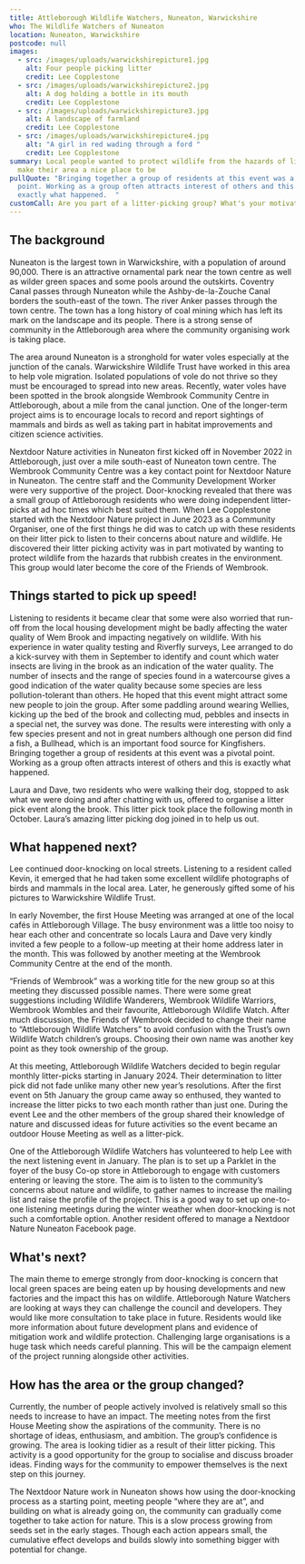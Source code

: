 ```yaml
---
title: Attleborough Wildlife Watchers, Nuneaton, Warwickshire
who: The Wildlife Watchers of Nuneaton
location: Nuneaton, Warwickshire
postcode: null
images:
  - src: /images/uploads/warwickshirepicture1.jpg
    alt: Four people picking litter
    credit: Lee Copplestone
  - src: /images/uploads/warwickshirepicture2.jpg
    alt: A dog holding a bottle in its mouth
    credit: Lee Copplestone
  - src: /images/uploads/warwickshirepicture3.jpg
    alt: A landscape of farmland
    credit: Lee Copplestone
  - src: /images/uploads/warwickshirepicture4.jpg
    alt: "A girl in red wading through a ford "
    credit: Lee Copplestone
summary: Local people wanted to protect wildlife from the hazards of litter and
  make their area a nice place to be
pullQuote: "Bringing together a group of residents at this event was a pivotal
  point. Working as a group often attracts interest of others and this is
  exactly what happened.  "
customCall: Are you part of a litter-picking group? What's your motivation?
---
```

## The background

Nuneaton is the largest town in Warwickshire, with a population of around 90,000. There is an attractive ornamental park near the town centre as well as wilder green spaces and some pools around the outskirts. Coventry Canal passes through Nuneaton while the Ashby-de-la-Zouche Canal borders the south-east of the town. The river Anker passes through the town centre. The town has a long history of coal mining which has left its mark on the landscape and its people. There is a strong sense of community in the Attleborough area where the community organising work is taking place.

The area around Nuneaton is a stronghold for water voles especially at the junction of the canals. Warwickshire Wildlife Trust have worked in this area to help vole migration. Isolated populations of vole do not thrive so they must be encouraged to spread into new areas. Recently, water voles have been spotted in the brook alongside Wembrook Community Centre in Attleborough, about a mile from the canal junction. One of the longer-term project aims is to encourage locals to record and report sightings of mammals and birds as well as taking part in habitat improvements and citizen science activities. 

Nextdoor Nature activities in Nuneaton first kicked off in November 2022 in Attleborough, just over a mile south-east of Nuneaton town centre. The Wembrook Community Centre was a key contact point for Nextdoor Nature in Nuneaton. The centre staff and the Community Development Worker were very supportive of the project.  Door-knocking revealed that there was a small group of Attleborough residents who were doing independent litter-picks at ad hoc times which best suited them. When Lee Copplestone started with the Nextdoor Nature project in June 2023 as a Community Organiser, one of the first things he did was to catch up with these residents on their litter pick to listen to their concerns about nature and wildlife. He discovered their litter picking activity was in part motivated by wanting to protect wildlife from the hazards that rubbish creates in the environment. This group would later become the core of the Friends of Wembrook.

## Things started to pick up speed!

Listening to residents it became clear that some were also worried that run-off from the local housing development might be badly affecting the water quality of Wem Brook and impacting negatively on wildlife. With his experience in water quality testing and Riverfly surveys, Lee arranged to do a kick-survey with them in September to identify and count which water insects are living in the brook as an indication of the water quality. The number of insects and the range of species found in a watercourse gives a good indication of the water quality because some species are less pollution-tolerant than others.  He hoped that this event might attract some new people to join the group. After some paddling around wearing Wellies, kicking up the bed of the brook and collecting mud, pebbles and insects in a special net, the survey was done. The results were interesting with only a few species present and not in great numbers although one person did find a fish, a Bullhead, which is an important food source for Kingfishers. Bringing together a group of residents at this event was a pivotal point. Working as a group often attracts interest of others and this is exactly what happened.  

Laura and Dave, two residents who were walking their dog, stopped to ask what we were doing and after chatting with us, offered to organise a litter pick event along the brook. This litter pick took place the following month in October.  Laura’s amazing litter picking dog joined in to help us out.

## What happened next?

Lee continued door-knocking on local streets. Listening to a resident called Kevin, it emerged that he had taken some excellent wildlife photographs of birds and mammals in the local area. Later, he generously gifted some of his pictures to Warwickshire Wildlife Trust. 

In early November, the first House Meeting was arranged at one of the local cafés in Attleborough Village. The busy environment was a little too noisy to hear each other and concentrate so locals Laura and Dave very kindly invited a few people to a follow-up meeting at their home address later in the month. This was followed by another meeting at the Wembrook Community Centre at the end of the month. 

“Friends of Wembrook” was a working title for the new group so at this meeting they discussed possible names. There were some great suggestions including Wildlife Wanderers, Wembrook Wildlife Warriors, Wembrook Wombles and their favourite, Attleborough Wildlife Watch. After much discussion, the Friends of Wembrook decided to change their name to “Attleborough Wildlife Watchers” to avoid confusion with the Trust’s own Wildlife Watch children’s groups. Choosing their own name was another key point as they took ownership of the group. 

At this meeting, Attleborough Wildlife Watchers decided to begin regular monthly litter-picks starting in January 2024. Their determination to litter pick did not fade unlike many other new year’s resolutions.  After the first event on 5th January the group came away so enthused, they wanted to increase the litter picks to two each month rather than just one. During the event Lee and the other members of the group shared their knowledge of nature and discussed ideas for future activities so the event became an outdoor House Meeting as well as a litter-pick. 

One of the Attleborough Wildlife Watchers has volunteered to help Lee with the next listening event in January. The plan is to set up a Parklet in the foyer of the busy Co-op store in Attleborough to engage with customers entering or leaving the store.  The aim is to listen to the community’s concerns about nature and wildlife, to gather names to increase the mailing list and raise the profile of the project. This is a good way to set up one-to-one listening meetings during the winter weather when door-knocking is not such a comfortable option. Another resident offered to manage a Nextdoor Nature Nuneaton Facebook page. 

## What's next?

The main theme to emerge strongly from door-knocking is concern that local green spaces are being eaten up by housing developments and new factories and the impact this has on wildlife. Attleborough Nature Watchers are looking at ways they can challenge the council and developers. They would like more consultation to take place in future.  Residents would like more information about future development plans and evidence of mitigation work and wildlife protection. Challenging large organisations is a huge task which needs careful planning. This will be the campaign element of the project running alongside other activities. 

## How has the area or the group changed?

Currently, the number of people actively involved is relatively small so this needs to increase to have an impact. The meeting notes from the first House Meeting show the aspirations of the community. There is no shortage of ideas, enthusiasm, and ambition. The group’s confidence is growing. The area is looking tidier as a result of their litter picking. This activity is a good opportunity for the group to socialise and discuss broader ideas. Finding ways for the community to empower themselves is the next step on this journey.  

The Nextdoor Nature work in Nuneaton shows how using the door-knocking process as a starting point, meeting people “where they are at”, and building on what is already going on, the community can gradually come together to take action for nature. This is a slow process growing from seeds set in the early stages. Though each action appears small, the cumulative effect develops and builds slowly into something bigger with potential for change.